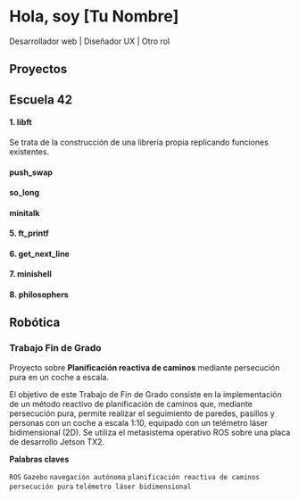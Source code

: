 <link href="style.css" rel="stylesheet"></link>

# Hola, soy **[Tu Nombre]**

Desarrollador web | Diseñador UX | Otro rol

## Proyectos
<!--
<div class="proyecto">
  <h3>Proyecto 1</h3>
  <p>Descripción breve del proyecto</p>
  <a href="https://github.com/usuario/proyecto1">Ver en GitHub</a>
</div>
-->




## Escuela 42

#### 1. libft

Se trata de la construcción de una librería propia replicando funciones existentes.

#### push_swap

#### so_long

#### minitalk

#### 5. ft_printf

#### 6. get_next_line

#### 7. minishell

#### 8. philosophers

<!--
#### 9. cub3d
#### 10. net_practice
#### 11. Módulos de cpp
-->


## Robótica

### Trabajo Fin de Grado

Proyecto sobre **Planificación reactiva de caminos** mediante persecución pura en un coche a escala.

El objetivo de este Trabajo de Fin de Grado consiste en la implementación de un método reactivo de planificación de caminos que, mediante persecución pura, permite realizar el seguimiento de paredes, pasillos y personas con un coche a escala 1:10, equipado con un telémetro láser bidimensional (2D). Se utiliza el metasistema operativo ROS sobre una placa de desarrollo Jetson TX2.

**Palabras claves**

`ROS` `Gazebo` `navegación autónoma` `planificación reactiva de caminos` `persecución pura` `telémetro láser bidimensional`